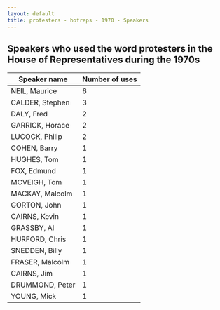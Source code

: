 ```yaml
---
layout: default
title: protesters - hofreps - 1970 - Speakers
---
```

## Speakers who used the word **protesters** in the House of Representatives during the 1970s

| Speaker name | Number of uses |
|--------------|----------------|
|NEIL, Maurice|6|
|CALDER, Stephen|3|
|DALY, Fred|2|
|GARRICK, Horace|2|
|LUCOCK, Philip|2|
|COHEN, Barry|1|
|HUGHES, Tom|1|
|FOX, Edmund|1|
|MCVEIGH, Tom|1|
|MACKAY, Malcolm|1|
|GORTON, John|1|
|CAIRNS, Kevin|1|
|GRASSBY, Al|1|
|HURFORD, Chris|1|
|SNEDDEN, Billy|1|
|FRASER, Malcolm|1|
|CAIRNS, Jim|1|
|DRUMMOND, Peter|1|
|YOUNG, Mick|1|
